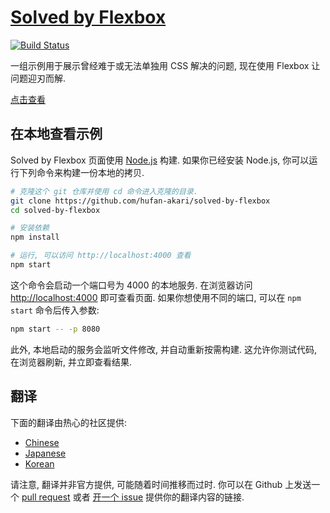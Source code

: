 # [Solved by Flexbox](https://hufan-akari.github.io/solved-by-flexbox/) 
[![Build Status](https://travis-ci.org/hufan-akari/solved-by-flexbox.svg?branch=zh)](https://travis-ci.org/hufan-akari/solved-by-flexbox)

一组示例用于展示曾经难于或无法单独用 CSS 解决的问题, 现在使用 Flexbox 让问题迎刃而解.

[点击查看](https://hufan-akari.github.io/solved-by-flexbox/)

## 在本地查看示例

Solved by Flexbox 页面使用 [Node.js](http://nodejs.org/) 构建. 如果你已经安装 Node.js, 你可以运行下列命令来构建一份本地的拷贝.

```sh
# 克隆这个 git 仓库并使用 cd 命令进入克隆的目录.
git clone https://github.com/hufan-akari/solved-by-flexbox
cd solved-by-flexbox

# 安装依赖
npm install

# 运行, 可以访问 http://localhost:4000 查看
npm start
```

这个命令会启动一个端口号为 4000 的本地服务. 在浏览器访问 [http://localhost:4000](http://localhost:4000) 即可查看页面. 如果你想使用不同的端口, 可以在 `npm start` 命令后传入参数:

```sh
npm start -- -p 8080
```

此外, 本地启动的服务会监听文件修改, 并自动重新按需构建. 这允许你测试代码, 在浏览器刷新, 并立即查看结果.

## 翻译

下面的翻译由热心的社区提供:

* [Chinese](https://hufan-akari.github.io/solved-by-flexbox/)
* [Japanese](http://hashrock.github.io/solved-by-flexbox-ja/)
* [Korean](https://hyunseob.github.io/solved-by-flexbox-kr/)

请注意, 翻译并非官方提供, 可能随着时间推移而过时. 你可以在 Github 上发送一个 [pull request](https://github.com/philipwalton/solved-by-flexbox/pull/new/master) 或者 [开一个 issue](https://github.com/philipwalton/solved-by-flexbox/issues/new) 提供你的翻译内容的链接.
